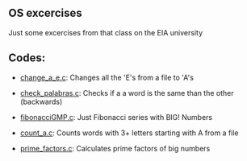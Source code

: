 ## OS excercises

Just some excercises from that class on the EIA university

## Codes:

* [change_a_e.c](https://github.com/Sierris/OS/blob/master/change_a_e.c): Changes all the 'E's from a file to 'A's

* [check_palabras.c](https://github.com/Sierris/OS/blob/master/check_palabras.c): Checks if a a word is the same than the other (backwards)

* [fibonacciGMP.c](https://github.com/Sierris/OS/blob/master/fibonacciGMP.c): Just Fibonacci series with BIG! Numbers

* [count_a.c](https://github.com/Sierris/OS/blob/master/count_a.c): Counts words with 3+ letters starting with A from a file

* [prime_factors.c](https://github.com/Sierris/OS/blob/master/prime_factors.c): Calculates prime factors of big numbers
